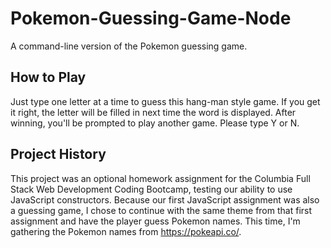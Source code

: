 # Pokemon-Guessing-Game-Node
A command-line version of the Pokemon guessing game. 

## How to Play
Just type one letter at a time to guess this hang-man style game. If you get it right, the letter will be filled in next time the word is displayed. After winning, you'll be prompted to play another game. Please type Y or N. 

## Project History
This project was an optional homework assignment for the Columbia Full Stack Web Development Coding Bootcamp, testing our ability to use JavaScript constructors. Because our first JavaScript assignment was also a guessing game, I chose to continue with the same theme from that first assignment and have the player guess Pokemon names. This time, I'm gathering the Pokemon names from <https://pokeapi.co/>.